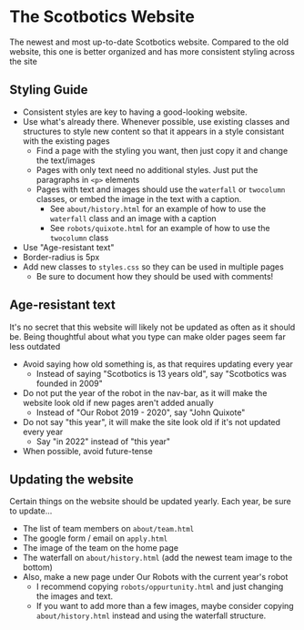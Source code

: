 # The Scotbotics Website
The newest and most up-to-date Scotbotics website. Compared to the old website, this one is better organized and has more consistent styling across the site

## Styling Guide
* Consistent styles are key to having a good-looking website.
* Use what's already there. Whenever possible, use existing classes and structures to style new content so that it appears in a style consistant with the existing pages
    + Find a page with the styling you want, then just copy it and change the text/images
	+ Pages with only text need no additional styles. Just put the paragraphs in `<p>` elements
	+ Pages with text and images should use the `waterfall` or `twocolumn` classes, or embed the image in the text with a caption. 
	    - See `about/history.html` for an example of how to use the `waterfall` class and an image with a caption
		- See `robots/quixote.html` for an example of how to use the `twocolumn` class
* Use "Age-resistant text"
* Border-radius is 5px
* Add new classes to `styles.css` so they can be used in multiple pages
    + Be sure to document how they should be used with comments!

## Age-resistant text
It's no secret that this website will likely not be updated as often as it should be. Being thoughtful about what you type can make older pages seem far less outdated
* Avoid saying how old something is, as that requires updating every year
    + Instead of saying "Scotbotics is 13 years old", say "Scotbotics was founded in 2009"
* Do not put the year of the robot in the nav-bar, as it will make the website look old if new pages aren't added anually
    + Instead of "Our Robot 2019 - 2020", say "John Quixote"
* Do not say "this year", it will make the site look old if it's not updated every year
    + Say "in 2022" instead of "this year"
* When possible, avoid future-tense

## Updating the website
Certain things on the website should be updated yearly. Each year, be sure to update...
* The list of team members on `about/team.html`
* The google form / email on `apply.html`
* The image of the team on the home page
* The waterfall on `about/history.html` (add the newest team image to the bottom)
* Also, make a new page under Our Robots with the current year's robot
   + I recommend copying `robots/oppurtunity.html` and just changing the images and text.
   + If you want to add more than a few images, maybe consider copying `about/history.html` instead and using the waterfall structure.
